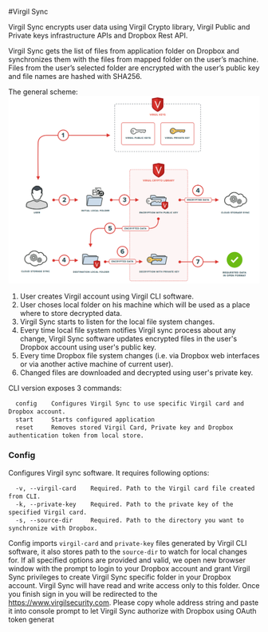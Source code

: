 #Virgil Sync

Virgil Sync encrypts user data using Virgil Crypto library, Virgil Public and Private keys infrastructure APIs and Dropbox Rest API.

Virgil Sync gets the list of files from application folder on Dropbox and synchronizes them with the files from mapped folder on the user’s machine. Files from the user’s selected folder are encrypted with the user’s public key and file names are hashed with SHA256. 

The general scheme:
![Virgil Sync Process](https://github.com/VirgilSecurity/virgil-sync/blob/master/Setup/virgil-sync-scheme.png "Virgil Sync Process")

1.	User creates Virgil account using Virgil CLI software.
2.	User choses local folder on his machine which will be used as a place where to store decrypted data.
3.	Virgil Sync starts to listen for the local file system changes.
4.	Every time local file system notifies Virgil sync process about any change, Virgil Sync software updates encrypted files in the user's Dropbox account using user's public key.
5.	Every time Dropbox file system changes (i.e. via Dropbox web interfaces or via another active machine of current user).
6.	Changed files are downloaded and decrypted using user's private key.


CLI version exposes 3 commands: 

```
  config    Configures Virgil Sync to use specific Virgil card and Dropbox account.
  start     Starts configured application
  reset     Removes stored Virgil Card, Private key and Dropbox authentication token from local store.
```

### Config

Configures Virgil sync software. It requires following options:

```
  -v, --virgil-card    Required. Path to the Virgil card file created from CLI.
  -k, --private-key    Required. Path to the private key of the specified Virgil card.
  -s, --source-dir     Required. Path to the directory you want to synchronize with Dropbox.
```

Config imports `virgil-card` and `private-key` files generated by Virgil CLI software, it also stores path to the `source-dir` to watch for local changes for. If all specified options are provided and valid, we open new browser window with the prompt to login to your Dropbox  account and grant Virgil Sync privileges to create Virgil Sync specific folder in your Dropbox account. 
Virgil Sync will have read and write access only to this folder.
Once you finish sign in you will be redirected to the https://www.virgilsecurity.com. Please copy whole address string and paste it into console prompt to let Virgil Sync authorize with Dropbox using OAuth token generat
